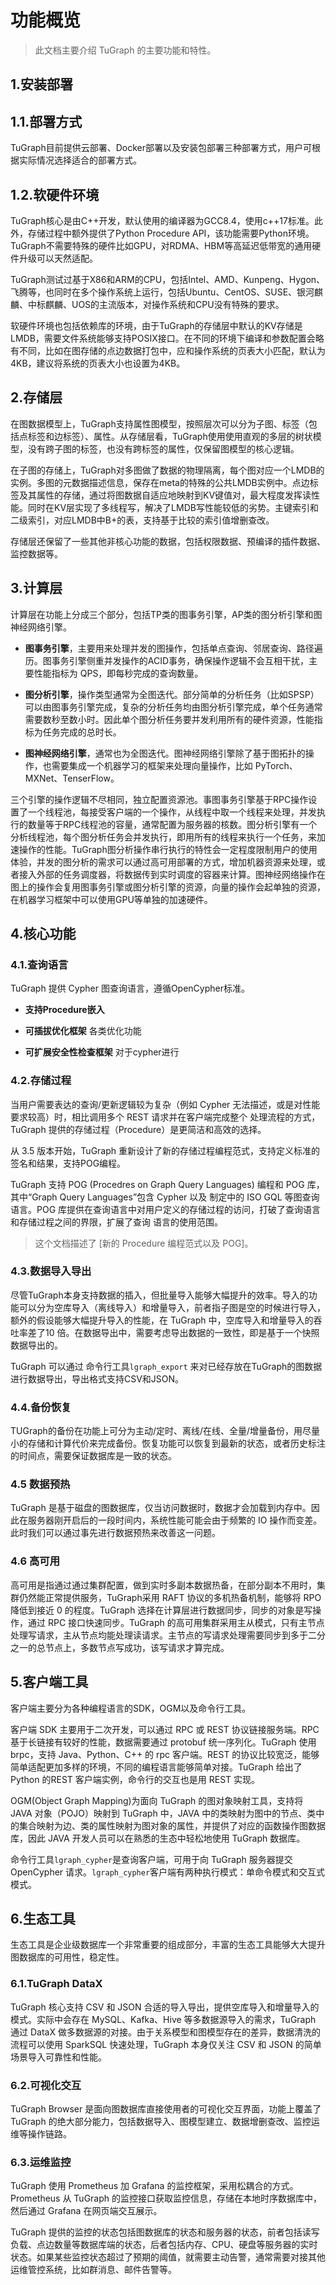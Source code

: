 # 功能概览

> 此文档主要介绍 TuGraph 的主要功能和特性。

## 1.安装部署

## 1.1.部署方式

TuGraph目前提供云部署、Docker部署以及安装包部署三种部署方式，用户可根据实际情况选择适合的部署方式。

## 1.2.软硬件环境

TuGraph核心是由C++开发，默认使用的编译器为GCC8.4，使用c++17标准。此外，存储过程中额外提供了Python Procedure API，该功能需要Python环境。TuGraph不需要特殊的硬件比如GPU，对RDMA、HBM等高延迟低带宽的通用硬件升级可以天然适配。

TuGraph测试过基于X86和ARM的CPU，包括Intel、AMD、Kunpeng、Hygon、飞腾等，也同时在多个操作系统上运行，包括Ubuntu、CentOS、SUSE、银河麒麟、中标麒麟、UOS的主流版本，对操作系统和CPU没有特殊的要求。

软硬件环境也包括依赖库的环境，由于TuGraph的存储层中默认的KV存储是LMDB，需要文件系统能够支持POSIX接口。在不同的环境下编译和参数配置会略有不同，比如在图存储的点边数据打包中，应和操作系统的页表大小匹配，默认为4KB，建议将系统的页表大小也设置为4KB。

## 2.存储层

在图数据模型上，TuGraph支持属性图模型，按照层次可以分为子图、标签（包括点标签和边标签）、属性。从存储层看，TuGraph使用使用直观的多层的树状模型，没有跨子图的标签，也没有跨标签的属性，仅保留图模型的核心逻辑。

在子图的存储上，TuGraph对多图做了数据的物理隔离，每个图对应一个LMDB的实例。多图的元数据描述信息，保存在meta的特殊的公共LMDB实例中。点边标签及其属性的存储，通过将图数据自适应地映射到KV键值对，最大程度发挥读性能。同时在KV层实现了多线程写，解决了LMDB写性能较低的劣势。主键索引和二级索引，对应LMDB中B+的表，支持基于比较的索引值增删查改。

存储层还保留了一些其他非核心功能的数据，包括权限数据、预编译的插件数据、监控数据等。

## 3.计算层

计算层在功能上分成三个部分，包括TP类的图事务引擎，AP类的图分析引擎和图神经网络引擎。

- __图事务引擎__，主要用来处理并发的图操作，包括单点查询、邻居查询、路径遍历。图事务引擎侧重并发操作的ACID事务，确保操作逻辑不会互相干扰，主要性能指标为 QPS，即每秒完成的查询数量。

- __图分析引擎__，操作类型通常为全图迭代。部分简单的分析任务（比如SPSP）可以由图事务引擎完成，复杂的分析任务均由图分析引擎完成，单个任务通常需要数秒至数小时。因此单个图分析任务要并发利用所有的硬件资源，性能指标为任务完成的总时长。

- __图神经网络引擎__，通常也为全图迭代。图神经网络引擎除了基于图拓扑的操作，也需要集成一个机器学习的框架来处理向量操作，比如 PyTorch、MXNet、TenserFlow。

三个引擎的操作逻辑不尽相同，独立配置资源池。事图事务引擎基于RPC操作设置了一个线程池，每接受客户端的一个操作，从线程中取一个线程来处理，并发执行的数量等于RPC线程池的容量，通常配置为服务器的核数。图分析引擎有一个分析线程池，每个图分析任务会并发执行，即用所有的线程来执行一个任务，来加速操作的性能。TuGraph图分析操作串行执行的特性会一定程度限制用户的使用体验，并发的图分析的需求可以通过高可用部署的方式，增加机器资源来处理，或者接入外部的任务调度器，将数据传到实时调度的容器来计算。图神经网络操作在图上的操作会复用图事务引擎或图分析引擎的资源，向量的操作会起单独的资源，在机器学习框架中可以使用GPU等单独的加速硬件。

## 4.核心功能

### 4.1.查询语言

TuGraph 提供 Cypher 图查询语言，遵循OpenCypher标准。
- __支持Procedure嵌入__

- __可插拔优化框架__ 各类优化功能

- __可扩展安全性检查框架__ 对于cypher进行

### 4.2.存储过程

当用户需要表达的查询/更新逻辑较为复杂（例如 Cypher 无法描述，或是对性能要求较高）时，相比调用多个 REST 请求并在客户端完成整个
处理流程的方式，TuGraph 提供的存储过程（Procedure）是更简洁和高效的选择。

从 3.5 版本开始，TuGraph 重新设计了新的存储过程编程范式，支持定义标准的签名和结果，支持POG编程。

TuGraph 支持 POG (Procedres on Graph Query Languages) 编程和 POG 库，其中“Graph Query Languages”包含 Cypher 以及
制定中的 ISO GQL 等图查询语言。POG 库提供在查询语言中对用户定义的存储过程的访问，打破了查询语言和存储过程之间的界限，扩展了查询
语言的使用范围。

> 这个文档描述了 [新的 Procedure 编程范式以及 POG]。

### 4.3.数据导入导出

尽管TuGraph本身支持数据的插入，但批量导入能够大幅提升的效率。导入的功能可以分为空库导入（离线导入）和增量导入，前者指子图是空的时候进行导入，额外的假设能够大幅提升导入的性能，在 TuGraph 中，空库导入和增量导入的吞吐率差了10 倍。在数据导出中，需要考虑导出数据的一致性，即是基于一个快照数据导出的。

TuGraph 可以通过 命令行工具`lgraph_export` 来对已经存放在TuGraph的图数据进行数据导出，导出格式支持CSV和JSON。

### 4.4.备份恢复

TUGraph的备份在功能上可分为主动/定时、离线/在线、全量/增量备份，用尽量小的存储和计算代价来完成备份。恢复功能可以恢复到最新的状态，或者历史标注的时间点，需要保证数据库是一致的状态。

### 4.5 数据预热

TuGraph 是基于磁盘的图数据库，仅当访问数据时，数据才会加载到内存中。因此在服务器刚开启后的一段时间内，系统性能可能会由于频繁的 IO 操作而变差。此时我们可以通过事先进行数据预热来改善这一问题。

### 4.6 高可用

高可用是指通过通过集群配置，做到实时多副本数据热备，在部分副本不用时，集群仍然能正常提供服务，TuGraph采用 RAFT 协议的多机热备机制，能够将 RPO 降低到接近 0 的程度。TuGraph 选择在计算层进行数据同步，同步的对象是写操作，通过 RPC 接口快速同步。TuGraph 的高可用集群采用主从模式，只有主节点处理写请求，主从节点均能处理读请求。主节点的写请求处理需要同步到多于二分之一的总节点上，多数节点写成功，该写请求才算完成。

## 5.客户端工具

客户端主要分为各种编程语言的SDK，OGM以及命令行工具。

客户端 SDK 主要用于二次开发，可以通过 RPC 或 REST 协议链接服务端。RPC 基于长链接有较好的性能，数据需要通过 protobuf 统一序列化。TuGraph 使用brpc，支持 Java、Python、C++ 的 rpc 客户端。REST 的协议比较宽泛，能够简单适配更加多样的环境，不同的编程语言能够简单对接。TuGraph 给出了 Python 的REST 客户端实例，命令行的交互也是用 REST 实现。

OGM(Object Graph Mapping)为面向 TuGraph 的图对象映射工具，支持将 JAVA 对象（POJO）映射到 TuGraph 中，JAVA 中的类映射为图中的节点、类中的集合映射为边、类的属性映射为图对象的属性，并提供了对应的函数操作图数据库，因此 JAVA 开发人员可以在熟悉的生态中轻松地使用 TuGraph 数据库。

命令行工具`lgraph_cypher`是查询客户端，可用于向 TuGraph 服务器提交 OpenCypher 请求。`lgraph_cypher`客户端有两种执行模式：单命令模式和交互式模式。


## 6.生态工具

生态工具是企业级数据库一个非常重要的组成部分，丰富的生态工具能够大大提升图数据库的可用性，稳定性。

### 6.1.TuGraph DataX

TuGraph 核心支持 CSV 和 JSON 合适的导入导出，提供空库导入和增量导入的模式。实际中会存在 MySQL、Kafka、Hive 等多数据源导入的需求，TuGraph 通过 DataX 做多数据源的对接。由于关系模型和图模型存在的差异，数据清洗的流程可以使用 SparkSQL 快速处理，TuGraph 本身仅关注 CSV 和 JSON 的简单场景导入可靠性和性能。

### 6.2.可视化交互

TuGraph Browser 是面向图数据库直接使用者的可视化交互界面，功能上覆盖了 TuGraph 的绝大部分能力，包括数据导入、图模型建立、数据增删查改、监控运维等操作链路。

### 6.3.运维监控

TuGraph 使用 Prometheus 加 Grafana 的监控框架，采用松耦合的方式。Prometheus 从 TuGraph 的监控接口获取监控信息，存储在本地时序数据库中，然后通过 Grafana 在网页端交互展示。

TuGraph 提供的监控的状态包括图数据库的状态和服务器的状态，前者包括读写负载、点边数量等数据库端的状态，后者包括内存、CPU、硬盘等服务器的实时状态。如果某些监控状态超过了预期的阈值，就需要主动告警，通常需要对接其他运维管控系统，比如群消息、邮件告警等。

